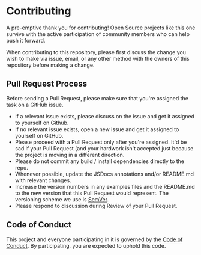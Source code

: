# Contributing

A pre-emptive thank you for contributing! Open Source projects like this one survive with the active participation of community members who can help push it forward.

When contributing to this repository, please first discuss the change you wish to make via issue, email, or any other method with the owners of this repository before making a change. 

## Pull Request Process

Before sending a Pull Request, please make sure that you're assigned the task on a GitHub issue.

* If a relevant issue exists, please discuss on the issue and get it assigned to yourself on Github.
* If no relevant issue exists, open a new issue and get it assigned to yourself on GitHub.
* Please proceed with a Pull Request only after you're assigned. It'd be sad if your Pull Request (and your hardwork isn't accepted just because the project is moving in a different direction.
* Please do not commit any build / install dependencies directly to the repo.
* Whenever possible, update the JSDocs annotations and/or README.md with relevant changes.
* Increase the version numbers in any examples files and the README.md to the new version that this Pull Request would represent. The versioning scheme we use is [SemVer](http://semver.org/).
* Please respond to discussion during Review of your Pull Request.

## Code of Conduct

This project and everyone participating in it is governed by the [Code of Conduct](CODE_OF_CONDUCT.md). By participating, you are expected to uphold this code.